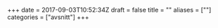 +++
date = 2017-09-03T10:52:34Z
draft = false
title = ""
aliases = [""]
categories = ["avsnitt"]
+++


